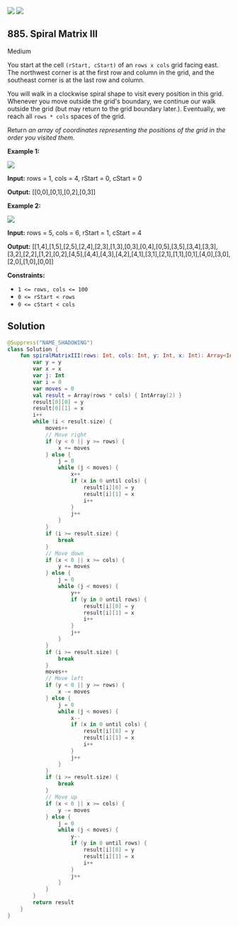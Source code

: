 [![](https://img.shields.io/github/stars/javadev/LeetCode-in-Kotlin?label=Stars&style=flat-square)](https://github.com/javadev/LeetCode-in-Kotlin)
[![](https://img.shields.io/github/forks/javadev/LeetCode-in-Kotlin?label=Fork%20me%20on%20GitHub%20&style=flat-square)](https://github.com/javadev/LeetCode-in-Kotlin/fork)

## 885\. Spiral Matrix III

Medium

You start at the cell `(rStart, cStart)` of an `rows x cols` grid facing east. The northwest corner is at the first row and column in the grid, and the southeast corner is at the last row and column.

You will walk in a clockwise spiral shape to visit every position in this grid. Whenever you move outside the grid's boundary, we continue our walk outside the grid (but may return to the grid boundary later.). Eventually, we reach all `rows * cols` spaces of the grid.

Return _an array of coordinates representing the positions of the grid in the order you visited them_.

**Example 1:**

![](https://s3-lc-upload.s3.amazonaws.com/uploads/2018/08/24/example_1.png)

**Input:** rows = 1, cols = 4, rStart = 0, cStart = 0

**Output:** [[0,0],[0,1],[0,2],[0,3]]

**Example 2:**

![](https://s3-lc-upload.s3.amazonaws.com/uploads/2018/08/24/example_2.png)

**Input:** rows = 5, cols = 6, rStart = 1, cStart = 4

**Output:** [[1,4],[1,5],[2,5],[2,4],[2,3],[1,3],[0,3],[0,4],[0,5],[3,5],[3,4],[3,3],[3,2],[2,2],[1,2],[0,2],[4,5],[4,4],[4,3],[4,2],[4,1],[3,1],[2,1],[1,1],[0,1],[4,0],[3,0],[2,0],[1,0],[0,0]]

**Constraints:**

*   `1 <= rows, cols <= 100`
*   `0 <= rStart < rows`
*   `0 <= cStart < cols`

## Solution

```kotlin
@Suppress("NAME_SHADOWING")
class Solution {
    fun spiralMatrixIII(rows: Int, cols: Int, y: Int, x: Int): Array<IntArray> {
        var y = y
        var x = x
        var j: Int
        var i = 0
        var moves = 0
        val result = Array(rows * cols) { IntArray(2) }
        result[0][0] = y
        result[0][1] = x
        i++
        while (i < result.size) {
            moves++
            // Move right
            if (y < 0 || y >= rows) {
                x += moves
            } else {
                j = 0
                while (j < moves) {
                    x++
                    if (x in 0 until cols) {
                        result[i][0] = y
                        result[i][1] = x
                        i++
                    }
                    j++
                }
            }
            if (i >= result.size) {
                break
            }
            // Move down
            if (x < 0 || x >= cols) {
                y += moves
            } else {
                j = 0
                while (j < moves) {
                    y++
                    if (y in 0 until rows) {
                        result[i][0] = y
                        result[i][1] = x
                        i++
                    }
                    j++
                }
            }
            if (i >= result.size) {
                break
            }
            moves++
            // Move left
            if (y < 0 || y >= rows) {
                x -= moves
            } else {
                j = 0
                while (j < moves) {
                    x--
                    if (x in 0 until cols) {
                        result[i][0] = y
                        result[i][1] = x
                        i++
                    }
                    j++
                }
            }
            if (i >= result.size) {
                break
            }
            // Move up
            if (x < 0 || x >= cols) {
                y -= moves
            } else {
                j = 0
                while (j < moves) {
                    y--
                    if (y in 0 until rows) {
                        result[i][0] = y
                        result[i][1] = x
                        i++
                    }
                    j++
                }
            }
        }
        return result
    }
}
```